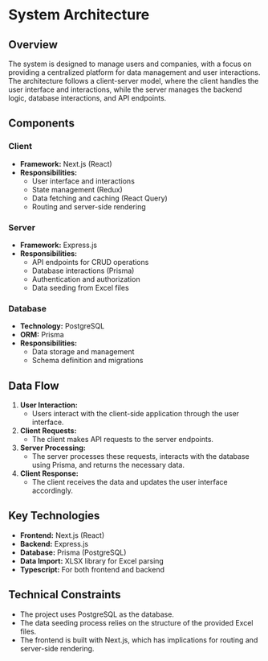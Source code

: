 # System Architecture

## Overview

The system is designed to manage users and companies, with a focus on providing a centralized platform for data management and user interactions. The architecture follows a client-server model, where the client handles the user interface and interactions, while the server manages the backend logic, database interactions, and API endpoints.

## Components

### Client
- **Framework:** Next.js (React)
- **Responsibilities:**
  - User interface and interactions
  - State management (Redux)
  - Data fetching and caching (React Query)
  - Routing and server-side rendering

### Server
- **Framework:** Express.js
- **Responsibilities:**
  - API endpoints for CRUD operations
  - Database interactions (Prisma)
  - Authentication and authorization
  - Data seeding from Excel files

### Database
- **Technology:** PostgreSQL
- **ORM:** Prisma
- **Responsibilities:**
  - Data storage and management
  - Schema definition and migrations

## Data Flow

1. **User Interaction:**
   - Users interact with the client-side application through the user interface.
2. **Client Requests:**
   - The client makes API requests to the server endpoints.
3. **Server Processing:**
   - The server processes these requests, interacts with the database using Prisma, and returns the necessary data.
4. **Client Response:**
   - The client receives the data and updates the user interface accordingly.

## Key Technologies

- **Frontend:** Next.js (React)
- **Backend:** Express.js
- **Database:** Prisma (PostgreSQL)
- **Data Import:** XLSX library for Excel parsing
- **Typescript:** For both frontend and backend

## Technical Constraints

- The project uses PostgreSQL as the database.
- The data seeding process relies on the structure of the provided Excel files.
- The frontend is built with Next.js, which has implications for routing and server-side rendering.
